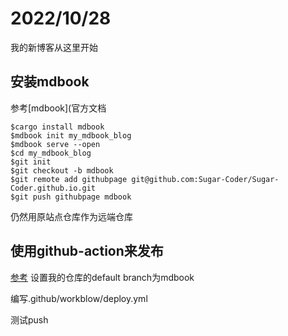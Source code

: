 # 2022/10/28
我的新博客从这里开始

## 安装mdbook
参考[mdbook](官方文档
```shell
$cargo install mdbook
$mdbook init my_mdbook_blog
$mdbook serve --open
$cd my_mdbook_blog
$git init
$git checkout -b mdbook
$git remote add githubpage git@github.com:Sugar-Coder/Sugar-Coder.github.io.git
$git push githubpage mdbook 
```
仍然用原站点仓库作为远端仓库

## 使用github-action来发布
[参考](https://github.com/rust-lang/mdBook/wiki/Automated-Deployment%3A-GitHub-Actions)
设置我的仓库的default branch为mdbook

编写.github/workblow/deploy.yml

测试push